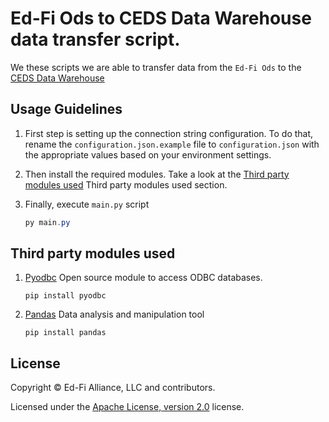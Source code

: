 
# Ed-Fi Ods to CEDS Data Warehouse data transfer script.

We these scripts we are able to transfer data from the `Ed-Fi Ods` to the [CEDS Data Warehouse](https://github.com/CEDStandards/CEDS-Data-Warehouse)

## Usage Guidelines

1. First step is setting up the connection string configuration. 
	To do that, rename the `configuration.json.example` file to `configuration.json` with the appropriate values based on your environment settings. 

2. Then install the required modules. Take a look at the [Third party modules used](#Third-party-modules-used) Third party modules used section. 

3. Finally, execute `main.py` script
	```powershell
	py main.py
	```

## Third party modules used

1. [Pyodbc](https://pypi.org/project/pyodbc/)
	Open source module to access ODBC databases.
	```
	pip install pyodbc
	```
2. [Pandas](https://pandas.pydata.org/)
	Data analysis and manipulation tool
	```
	pip install pandas
	```	

## License

Copyright &copy; Ed-Fi Alliance, LLC and contributors.

Licensed under the [Apache License, version 2.0](https://www.ed-fi.org/getting-started/license-ed-fi-technology/) license.